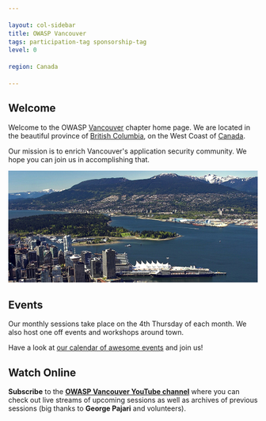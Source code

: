 ```yaml
---

layout: col-sidebar
title: OWASP Vancouver
tags: participation-tag sponsorship-tag
level: 0

region: Canada

---
```


## Welcome
Welcome to the OWASP
[Vancouver](https://en.wikipedia.org/wiki/Vancouver) chapter home page.
We are located in the beautiful province of [British
Columbia](https://en.wikipedia.org/wiki/British_Columbia), on the West
Coast of [Canada](https://en.wikipedia.org/wiki/Canada).

Our mission is to enrich Vancouver's application security community. We
hope you can join us in accomplishing that.

![Vancouver, BC](assets/images/Vancouver1000x450.png)

## Events

Our monthly sessions take place on the 4th Thursday of each month. We
also host one off events and workshops around town.

Have a look at [our calendar of awesome
events](http://owaspvancouver.eventbrite.com/) and join us\!

## Watch Online

**Subscribe** to the **[OWASP Vancouver YouTube
channel](https://www.youtube.com/channel/UCSXBb_cPvieNm-MoLjjtbXw)**
where you can check out live streams of upcoming sessions as well as
archives of previous sessions (big thanks to **George Pajari** and
volunteers).